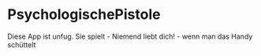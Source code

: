 # PsychologischePistole
Diese App ist unfug. Sie spielt - Niemend liebt dich! - wenn man das Handy schüttelt
